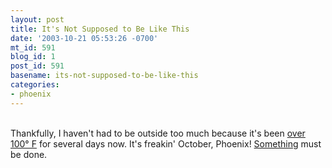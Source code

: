 ```yaml
---
layout: post
title: It's Not Supposed to Be Like This
date: '2003-10-21 05:53:26 -0700'
mt_id: 591
blog_id: 1
post_id: 591
basename: its-not-supposed-to-be-like-this
categories:
- phoenix
---
```

<br />Thankfully, I haven't had to be outside too much because it's been <a href="http://www.weather.com/weather/pastweather/85024?stn=2" title="103 degrees! Yikes!">over 100&#xB0; F</a> for several days now. It's freakin' October, Phoenix! <a href="http://www.weather.com/weather/local/85024?lswe=85024&amp;lwsa=WeatherLocalUndeclared">Something</a> must be done.<br /><br /><br />
